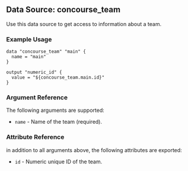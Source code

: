 ## Data Source: concourse_team

Use this data source to get access to information about a team.

### Example Usage

```hcl
data "concourse_team" "main" {
  name = "main"
}

output "numeric_id" {
  value = "${concourse_team.main.id}"
}
```

### Argument Reference

The following arguments are supported:

* `name` - Name of the team (required).

### Attribute Reference

in addition to all arguments above, the following attributes are exported:

* `id` - Numeric unique ID of the team.
